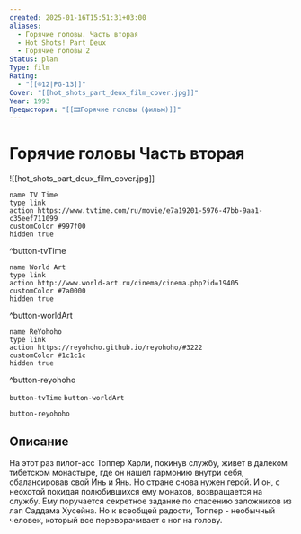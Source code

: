 ```yaml
---
created: 2025-01-16T15:51:31+03:00
aliases:
  - Горячие головы. Часть вторая
  - Hot Shots! Part Deux
  - Горячие головы 2
Status: plan
Type: film
Rating:
  - "[[®️12|PG-13]]"
Cover: "[[hot_shots_part_deux_film_cover.jpg]]"
Year: 1993
Предыстория: "[[🎞Горячие головы (фильм)]]"
---
```


# Горячие головы Часть вторая

![[hot_shots_part_deux_film_cover.jpg]]

```button
name TV Time
type link
action https://www.tvtime.com/ru/movie/e7a19201-5976-47bb-9aa1-c35eef711099
customColor #997f00
hidden true
```
^button-tvTime

```button
name World Art
type link
action http://www.world-art.ru/cinema/cinema.php?id=19405
customColor #7a0000
hidden true
```
^button-worldArt

```button
name ReYohoho
type link
action https://reyohoho.github.io/reyohoho/#3222
customColor #1c1c1c
hidden true
```
^button-reyohoho



`button-tvTime` `button-worldArt`

`button-reyohoho`

## Описание

На этот раз пилот-асс Топпер Харли, покинув службу, живет в далеком тибетском монастыре, где он нашел гармонию внутри себя, сбалансировав свой Инь и Янь. Но стране снова нужен герой. И он, с неохотой покидая полюбившихся ему монахов, возвращается на службу. Ему поручается секретное задание по спасению заложников из лап Саддама Хусейна. Но к всеобщей радости, Топпер - необычный человек, который все переворачивает с ног на голову.
